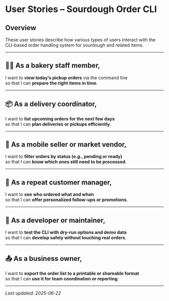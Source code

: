 # User Stories – Sourdough Order CLI

## Overview
These user stories describe how various types of users interact with the CLI-based order handling system for sourdough and related items.

---

## 🧑‍🍳 As a bakery staff member,
I want to **view today’s pickup orders** via the command line  
so that I can **prepare the right items in time**.

---

## 📦 As a delivery coordinator,
I want to **list upcoming orders for the next few days**  
so that I can **plan deliveries or pickups efficiently**.

---

## 📱 As a mobile seller or market vendor,
I want to **filter orders by status (e.g., pending or ready)**  
so that I can **know which ones still need to be processed**.

---

## 🔁 As a repeat customer manager,
I want to **see who ordered what and when**  
so that I can **offer personalized follow-ups or promotions**.

---

## 🧪 As a developer or maintainer,
I want to **test the CLI with dry-run options and demo data**  
so that I can **develop safely without touching real orders**.

---

## 📤 As a business owner,
I want to **export the order list to a printable or shareable format**  
so that I can **use it for team coordination or reporting**.

---

*Last updated: 2025-06-22*

